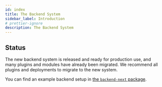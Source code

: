 ```yaml
---
id: index
title: The Backend System
sidebar_label: Introduction
# prettier-ignore
description: The Backend System
---
```


## Status

The new backend system is released and ready for production use, and many plugins and modules have already been migrated. We recommend all plugins and deployments to migrate to the new system.

You can find an example backend setup in [the `backend-next` package](https://github.com/backstage/backstage/tree/master/packages/backend-next).
